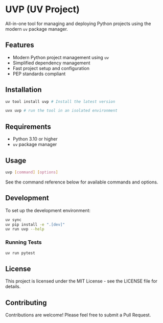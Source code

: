# UVP (UV Project)

All-in-one tool for managing and deploying Python projects using the modern `uv` package manager.

## Features

- Modern Python project management using `uv`
- Simplified dependency management
- Fast project setup and configuration
- PEP standards compliant

## Installation

```bash
uv tool install uvp # Install the latest version
```

```bash
uvx uvp # run the tool in an isolated environment
```

## Requirements

- Python 3.10 or higher
- `uv` package manager

## Usage

```bash
uvp [command] [options]
```

See the command reference below for available commands and options.

## Development

To set up the development environment:

```bash
uv sync
uv pip install -e ".[dev]"
uv run uvp --help
```

### Running Tests

```bash
uv run pytest
```

## License

This project is licensed under the MIT License - see the LICENSE file for details.

## Contributing

Contributions are welcome! Please feel free to submit a Pull Request.

